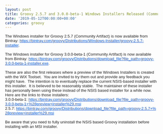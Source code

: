 ```yaml
---
layout: post
title: Groovy 2.5.7 and 3.0.0-beta-1 Windows Installers Released (Community Artifacts)
date: '2019-05-12T00:00:00+00:00'
categories: groovy
---
```

<div style="color: #222222; font-family: Arial, Helvetica, sans-serif; font-size: small;">The&nbsp;<span class="m_3561116796173860354gmail-il">Windows</span> <span class="m_3561116796173860354gmail-m_5094819221954259979gmail-il">installer</span>&nbsp;for&nbsp;<span class="m_3561116796173860354gmail-m_5094819221954259979gmail-il">Groovy</span> <wbr />2.5.7 (Community Artifact) is now available from Bintray:&nbsp;<a href="https://bintray.com/groovy/Distributions/Windows-Installer/groovy-2.5.7-installer" target="_blank" data-saferedirecturl="https://www.google.com/url?q=https://bintray.com/groovy/Distributions/Windows-Installer/groovy-2.5.7-installer&amp;source=gmail&amp;ust=1557704432712000&amp;usg=AFQjCNEERwtEmDjJFvG90sFxgcMrMbUMdg" style="color: #1155cc;">https://bintray.com/<wbr />groovy/Distributions/Windows-<wbr />Installer/groovy-2.5.7-<wbr />installer</a>.</div> 
  <div style="color: #222222; font-family: Arial, Helvetica, sans-serif; font-size: small;"><br /></div> 
  <div style="color: #222222; font-family: Arial, Helvetica, sans-serif; font-size: small;"> 
    <div>The <span class="m_3561116796173860354gmail-il">Windows</span> <span class="m_3561116796173860354gmail-m_5094819221954259979gmail-il">installer</span>&nbsp;for&nbsp;<span class="m_3561116796173860354gmail-m_5094819221954259979gmail-il">Groovy</span> <wbr />3.0.0-beta-1 (Community Artifact)&nbsp;is now available from Bintray: <a href="https://bintray.com/groovy/Distributions/download_file?file_path=groovy-3.0.0-beta-1-installer.exe" target="_blank" data-saferedirecturl="https://www.google.com/url?q=https://bintray.com/groovy/Distributions/download_file?file_path%3Dgroovy-3.0.0-beta-1-installer.exe&amp;source=gmail&amp;ust=1557704432712000&amp;usg=AFQjCNFzWssC2vL8nhbe8TBfYLlD-G54EA" style="color: #1155cc;">https://bintray.com/groovy/<wbr />Distributions/download_file?<wbr />file_path=groovy-3.0.0-beta-1-<wbr />installer.exe</a>.</div> 
    <div><br /></div> 
    <div>These are also the first releases where a preview of the Windows Installers is created with the WiX Toolset.&nbsp; You are invited to try them out and provide any feedback you might have.&nbsp; The intention is to eventually replace the current NSIS-based installer with this installer.&nbsp; It is believed to be reasonably stable.&nbsp; The maintainer of these installer has personally been using these instead of the NSIS based installer for a while now.&nbsp; Here are the links to those installers:</div> 
    <div>3.0.0-beta-1: <a href="https://bintray.com/groovy/Distributions/download_file?file_path=groovy-3.0.0-beta-1+%28preview+installer%29.msi" target="_blank" data-saferedirecturl="https://www.google.com/url?q=https://bintray.com/groovy/Distributions/download_file?file_path%3Dgroovy-3.0.0-beta-1%2B%2528preview%2Binstaller%2529.msi&amp;source=gmail&amp;ust=1557704432712000&amp;usg=AFQjCNGZ9l55suLVqz2cgcAX2iiX5NHBLw" style="color: #1155cc;">https://bintray.com/groovy/<wbr />Distributions/download_file?<wbr />file_path=groovy-3.0.0-beta-1+<wbr />%28preview+installer%29.msi</a></div> 
    <div>2.5.7: <a href="https://bintray.com/groovy/Distributions/download_file?file_path=groovy-2.5.7+%28preview+installer%29.msi" target="_blank" data-saferedirecturl="https://www.google.com/url?q=https://bintray.com/groovy/Distributions/download_file?file_path%3Dgroovy-2.5.7%2B%2528preview%2Binstaller%2529.msi&amp;source=gmail&amp;ust=1557704432712000&amp;usg=AFQjCNEhTwP4Rn2tcUyBL3EO7Mxqsn6ykg" style="color: #1155cc;">https://bintray.com/groovy/<wbr />Distributions/download_file?<wbr />file_path=groovy-2.5.7+%<wbr />28preview+installer%29.msi</a><br /></div> 
    <div><br /></div> 
    <div>Be aware that you need to fully uninstall the NSIS based Groovy installation before installing with an MSI installer.</div> 
  </div>
